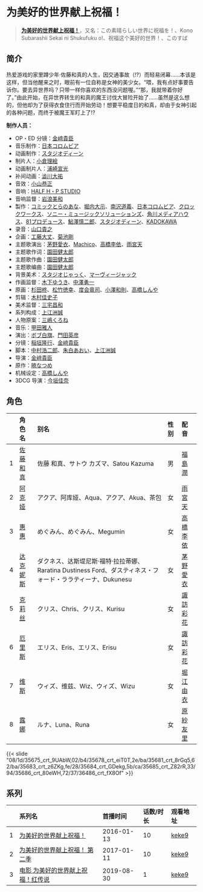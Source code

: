 # 为美好的世界献上祝福！


> <u>**[为美好的世界献上祝福！](https://bgm.tv/subject/135275)**</u>，又名：この素晴らしい世界に祝福を！、Kono Subarashii Sekai ni Shukufuku o!、祝福这个美好的世界！、このすば

## 简介

热爱游戏的家里蹲少年·佐藤和真的人生，因交通事故（!?）而轻易闭幕……本该是这样，但当他醒来之时，眼前有一位自称是女神的美少女。“喂，我有点好事要告诉你。要去异世界吗？只带一样你喜欢的东西没问题喔。”“那，我就带着你好了。”由此开始，在异世界转生的和真的魔王讨伐大冒险开始了……虽然是这么想的，但他却为了获得衣食住行而开始劳动！想要平稳度日的和真，却由于女神引起的各种问题，而终于被魔王军盯上了!?

**制作人员：**
- OP・ED 分镜：[金﨑貴臣](https://bgm.tv/person/3101)
- 音乐制作：[日本コロムビア](https://bgm.tv/person/228)
- 动画制作：[スタジオディーン](https://bgm.tv/person/181)
- 制片人：[小倉理絵](https://bgm.tv/person/34912)
- 动画制片人：[浦崎宣光](https://bgm.tv/person/13569)
- 补间动画：[澁川大祐](https://bgm.tv/person/35538)
- 音效：[小山恭正](https://bgm.tv/person/19185)
- 音响：[HALF H・P STUDIO](https://bgm.tv/person/13619)
- 音响监督：[岩浪美和](https://bgm.tv/person/231)
- 製作：[コミックとらのあな](https://bgm.tv/person/3331)、[堀内大示](https://bgm.tv/person/18956)、[南沢道義](https://bgm.tv/person/43051)、[日本コロムビア](https://bgm.tv/person/228)、[クロックワークス](https://bgm.tv/person/1492)、[ソニー・ミュージックソリューションズ](https://bgm.tv/person/28606)、[角川メディアハウス](https://bgm.tv/person/3699)、[81プロデュース](https://bgm.tv/person/43050)、[鮎澤慎二郎](https://bgm.tv/person/50659)、[スタジオディーン](https://bgm.tv/person/181)、[KADOKAWA](https://bgm.tv/person/19306)
- 录音：[山口貴之](https://bgm.tv/person/11893)
- 企画：[工藤大丈](https://bgm.tv/person/18957)、[菊池剛](https://bgm.tv/person/34847)
- 主题歌演出：[茅野愛衣](https://bgm.tv/person/5847)、[Machico](https://bgm.tv/person/15302)、[高橋李依](https://bgm.tv/person/17491)、[雨宮天](https://bgm.tv/person/12568)
- 主题歌作词：[園田健太郎](https://bgm.tv/person/13811)
- 主题歌作曲：[園田健太郎](https://bgm.tv/person/13811)
- 主题歌编曲：[園田健太郎](https://bgm.tv/person/13811)
- 背景美术：[スタジオじゃっく](https://bgm.tv/person/11891)、[マーヴィージャック](https://bgm.tv/person/19130)
- 作画监督：[木下ゆうき](https://bgm.tv/person/3184)、[中澤勇一](https://bgm.tv/person/11380)
- 原画：[杉田柊](https://bgm.tv/person/27816)、[松竹徳幸](https://bgm.tv/person/2878)、[度会竜司](https://bgm.tv/person/51689)、[小澤和則](https://bgm.tv/person/21362)、[高橋しんや](https://bgm.tv/person/455)
- 剪辑：[木村佳史子](https://bgm.tv/person/11716)
- 美术监督：[三宅昌和](https://bgm.tv/person/12725)
- 系列构成：[上江洲誠](https://bgm.tv/person/1599)
- 人物原案：[三嶋くろね](https://bgm.tv/person/7369)
- 音乐：[甲田雅人](https://bgm.tv/person/11904)
- 演出：[ボブ白旗](https://bgm.tv/person/336)、[門田英彦](https://bgm.tv/person/26584)
- 分镜：[稲垣隆行](https://bgm.tv/person/1983)、[金﨑貴臣](https://bgm.tv/person/3101)
- 脚本：[中村浩二郎](https://bgm.tv/person/13235)、[朱白あおい](https://bgm.tv/person/17680)、[上江洲誠](https://bgm.tv/person/1599)
- 导演：[金﨑貴臣](https://bgm.tv/person/3101)
- 原作：[暁なつめ](https://bgm.tv/person/18506)
- 机械设定：[高橋しんや](https://bgm.tv/person/455)
- 3DCG 导演：[今垣佳奈](https://bgm.tv/person/47738)

## 角色

|     |   角色名   |   别名  | 性别 |  配音  |
|:--- |:------  |:----      |:---  |:--   |
| 1 | [佐藤和真](https://bgm.tv/character/35675) | 佐藤 和真、サトウ カズマ、Satou Kazuma | 男 | [福島潤](https://bgm.tv/person/7757) |
| 2 | [阿克娅](https://bgm.tv/character/35678) | アクア、阿库娅、Aqua、アクア、Akua、茶包 | 女 | [雨宮天](https://bgm.tv/person/12568) |
| 3 | [惠惠](https://bgm.tv/character/35681) | めぐみん、めぐみん、Megumin | 女 | [高橋李依](https://bgm.tv/person/17491) |
| 4 | [达克妮斯](https://bgm.tv/character/35683) | ダクネス、达斯堤尼斯·福特·拉拉蒂娜、Raratina Dustiness Ford、ダスティネス・フォード・ララティーナ、Dukunesu | 女 | [茅野愛衣](https://bgm.tv/person/5847) |
| 5 | [克莉丝](https://bgm.tv/character/35684) | クリス、Chris、クリス、Kurisu | 女 | [諏訪彩花](https://bgm.tv/person/11247) |
| 6 | [厄里斯](https://bgm.tv/character/35685) | エリス、Eris、エリス、Erisu | 女 | [諏訪彩花](https://bgm.tv/person/11247) |
| 7 | [维斯](https://bgm.tv/character/35686) | ウィズ、维兹、Wiz、ウィズ、Wizu | 女 | [堀江由衣](https://bgm.tv/person/3970) |
| 8 | [露娜](https://bgm.tv/character/36486) | ルナ、Luna、Runa | 女 | [原紗友里](https://bgm.tv/person/5192) |

{{< slide "08/1d/35675_crt_9UAbW,02/b4/35678_crt_eiT0T,2e/ba/35681_crt_8rGq5,62/ba/35683_crt_z6ZKg,fe/28/35684_crt_GDekg,5b/ca/35685_crt_Z82rR,33/94/35686_crt_80eWH,72/37/36486_crt_fX8Of" >}}

## 系列

|     | 系列名               | 首播时间       | 话数/时长 | 观看地址                                                      |
| :-- | :---------------- | :--------- | :---- | :-------------------------------------------------------- |
| 1   |[为美好的世界献上祝福！](https://bgm.tv/subject/135275)| 2016-01-13 | 10    | [keke9](https://www.keke9.app/play/23146-4-178613.html)   |
| 2   |[为美好的世界献上祝福！ 第二季](https://bgm.tv/subject/174043)| 2017-01-11 | 10    | [keke9](https://www.keke9.app/play/23145-4-178602.html)   |
| 3   |[电影 为美好的世界献上祝福！红传说](https://bgm.tv/subject/220631)| 2019-08-30 | 1     | [keke9](https://www.keke9.app/play/179413-34-248706.html) |



